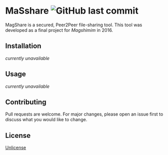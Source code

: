 # MaSshare ![GitHub last commit](https://img.shields.io/github/last-commit/shavitborisov/Magshare.svg)
MagShare is a secured, Peer2Peer file-sharing tool.
This tool was developed as a final project for _Magshimim_ in 2016.
## Installation
_currently unavailable_
## Usage
_currently unavailable_
## Contributing
Pull requests are welcome. For major changes, please open an issue first to discuss what you would like to change.
## License
[Unlicense](https://choosealicense.com/licenses/unlicense/)
